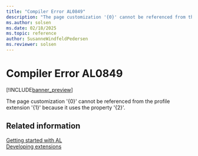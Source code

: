 ```yaml
---
title: "Compiler Error AL0849"
description: "The page customization '{0}' cannot be referenced from the profile extension '{1}' because it uses the property '{2}'."
ms.author: solsen
ms.date: 02/18/2025
ms.topic: reference
author: SusanneWindfeldPedersen
ms.reviewer: solsen
---
```

[//]: # (START>DO_NOT_EDIT)
[//]: # (IMPORTANT:Do not edit any of the content between here and the END>DO_NOT_EDIT.)
[//]: # (Any modifications should be made in the .xml files in the ModernDev repo.)
# Compiler Error AL0849

[!INCLUDE[banner_preview](../includes/banner_preview.md)]

The page customization '{0}' cannot be referenced from the profile extension '{1}' because it uses the property '{2}'.


[//]: # (IMPORTANT: END>DO_NOT_EDIT)
## Related information  
[Getting started with AL](../devenv-get-started.md)  
[Developing extensions](../devenv-dev-overview.md)  